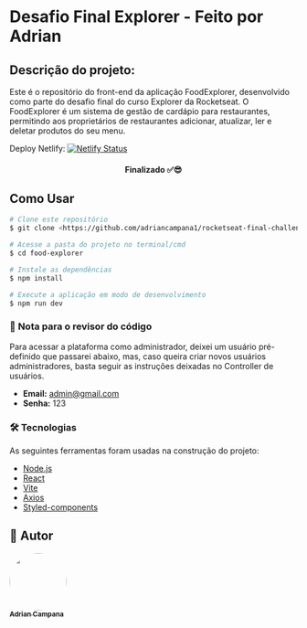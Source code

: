 # Desafio Final Explorer - Feito por Adrian

## Descrição do projeto:

<p align="start">Este é o repositório do front-end da aplicação FoodExplorer, desenvolvido como parte do desafio final do curso Explorer da Rocketseat. O FoodExplorer é um sistema de gestão de cardápio para restaurantes, permitindo aos proprietários de restaurantes adicionar, atualizar, ler e deletar produtos do seu menu.</p>

Deploy Netlify:
[![Netlify Status](https://api.netlify.com/api/v1/badges/74f80755-61f5-495b-8a99-b822d1f3da38/deploy-status)](https://app.netlify.com/sites/final-challenge-rocketseat/deploys)

<h4 align="center">Finalizado ✅😎</h4>

## Como Usar

```bash
# Clone este repositório
$ git clone <https://github.com/adriancampana1/rocketseat-final-challenge-backend.git>

# Acesse a pasta do projeto no terminal/cmd
$ cd food-explorer

# Instale as dependências
$ npm install

# Execute a aplicação em modo de desenvolvimento
$ npm run dev

```

### 📰 **Nota para o revisor do código**

<p align="start">Para acessar a plataforma como administrador, deixei um usuário pré-definido que passarei abaixo, mas, caso queira criar novos usuários administradores, basta seguir as instruções deixadas no Controller de usuários.</p>

-   **Email:** admin@gmail.com
-   **Senha:** 123

### 🛠 Tecnologias

As seguintes ferramentas foram usadas na construção do projeto:

-   [Node.js](https://nodejs.org/en/)
-   [React](https://pt-br.react.dev)
-   [Vite](https://vitejs.dev)
-   [Axios](https://axios-http.com/docs/intro)
-   [Styled-components](https://styled-components.com/docs)

## 🦸 Autor

<a href="https://blog.rocketseat.com.br/author/thiago/">
 <img style="border-radius: 50%;" src="https://avatars.githubusercontent.com/u/97624528?v=4" width="100px;" alt=""/>
 <br />
 <sub><b>Adrian Campana</b></sub></a> 
 <br />

